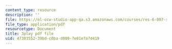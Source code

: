 ```yaml
---
content_type: resource
description: ''
file: https://ol-ocw-studio-app-qa.s3.amazonaws.com/courses/res-6-007-signals-and-systems-spring-2011/4730355239bdc0bad0097e01e7a7d419_Q7aZNgY18b4.pdf
file_type: application/pdf
resourcetype: Document
title: 3play pdf file
uid: 47303552-39bd-c0ba-d009-7e01e7a7d419
---
```

